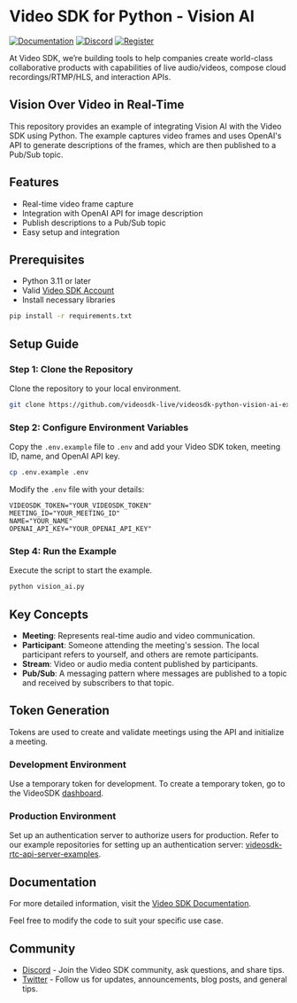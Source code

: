 # Video SDK for Python - Vision AI

[![Documentation](https://img.shields.io/badge/Read-Documentation-blue)](https://docs.videosdk.live/python/guide/video-and-audio-calling/ai-and-ml/vision-ai)
[![Discord](https://img.shields.io/discord/876774498798551130?label=Join%20on%20Discord)](https://discord.gg/kgAvyxtTxv)
[![Register](https://img.shields.io/badge/Contact-Know%20More-blue)](https://app.videosdk.live/signup)

At Video SDK, we’re building tools to help companies create world-class collaborative products with capabilities of live audio/videos, compose cloud recordings/RTMP/HLS, and interaction APIs.

## Vision Over Video in Real-Time

This repository provides an example of integrating Vision AI with the Video SDK using Python. The example captures video frames and uses OpenAI's API to generate descriptions of the frames, which are then published to a Pub/Sub topic.

## Features

- Real-time video frame capture
- Integration with OpenAI API for image description
- Publish descriptions to a Pub/Sub topic
- Easy setup and integration

## Prerequisites

- Python 3.11 or later
- Valid [Video SDK Account](https://app.videosdk.live/signup)
- Install necessary libraries

```bash
pip install -r requirements.txt
```

## Setup Guide

### Step 1: Clone the Repository

Clone the repository to your local environment.

```bash
git clone https://github.com/videosdk-live/videosdk-python-vision-ai-example.git
```

### Step 2: Configure Environment Variables

Copy the `.env.example` file to `.env` and add your Video SDK token, meeting ID, name, and OpenAI API key.

```bash
cp .env.example .env
```

Modify the `.env` file with your details:

```env
VIDEOSDK_TOKEN="YOUR_VIDEOSDK_TOKEN"
MEETING_ID="YOUR_MEETING_ID"
NAME="YOUR_NAME"
OPENAI_API_KEY="YOUR_OPENAI_API_KEY"
```

### Step 4: Run the Example

Execute the script to start the example.

```bash
python vision_ai.py
```

## Key Concepts

- **Meeting**: Represents real-time audio and video communication.
- **Participant**: Someone attending the meeting's session. The local participant refers to yourself, and others are remote participants.
- **Stream**: Video or audio media content published by participants.
- **Pub/Sub**: A messaging pattern where messages are published to a topic and received by subscribers to that topic.

## Token Generation

Tokens are used to create and validate meetings using the API and initialize a meeting.

### Development Environment

Use a temporary token for development. To create a temporary token, go to the VideoSDK [dashboard](https://app.videosdk.live/api-keys).

### Production Environment

Set up an authentication server to authorize users for production. Refer to our example repositories for setting up an authentication server: [videosdk-rtc-api-server-examples](https://github.com/videosdk-live/videosdk-rtc-api-server-examples).

## Documentation

For more detailed information, visit the [Video SDK Documentation](https://docs.videosdk.live/python/guide/video-and-audio-calling/ai-and-ml/vision-ai).

Feel free to modify the code to suit your specific use case.

## Community

- [Discord](https://discord.gg/Gpmj6eCq5u) - Join the Video SDK community, ask questions, and share tips.
- [Twitter](https://twitter.com/video_sdk) - Follow us for updates, announcements, blog posts, and general tips.
